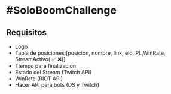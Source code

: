 # #SoloBoomChallenge
## Requisitos

* Logo
* Tabla de posiciones:[posicion, nombre, link, elo, PL,WinRate, StreamActivo( ✅ ❌)]
* Tiempo para finalizacion
* Estado del Stream (Twitch API)
* WinRate (RIOT API)
* Hacer API para bots (DS y Twitch)